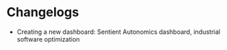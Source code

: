 # Changelogs

- Creating a new dashboard: Sentient Autonomics dashboard, industrial software optimization